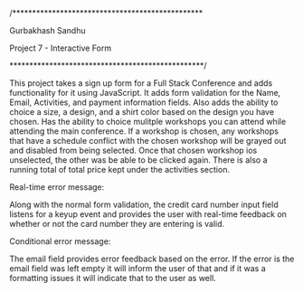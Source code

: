 /************************************************


Gurbakhash Sandhu


Project 7 - Interactive Form


*************************************************/

This project takes a sign up form for a Full Stack Conference and adds functionality for it using JavaScript.
It adds form validation for the Name, Email, Activities, and payment information fields. Also adds the ability
to choice a size, a design, and a shirt color based on the design you have chosen. Has the ability to choice mulitple 
workshops you can attend while attending the main conference. If a workshop is chosen, any workshops that have a schedule
conflict with the chosen workshop will be grayed out and disabled from being selected. Once that chosen workshop ios unselected,
the other was be able to be clicked again. There is also a running total of total price kept under the activities section.


Real-time error message:

Along with the normal form validation, the credit card number input field listens for a keyup event and 
provides the user with real-time feedback on whether or not the card number they are entering is valid. 


Conditional error message:

The email field provides error feedback based on the error. If the error is the email field was left empty it will inform
the user of that and if it was a formatting issues it will indicate that to the user as well.


